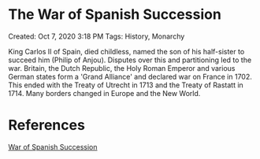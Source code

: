 # The War of Spanish Succession

Created: Oct 7, 2020 3:18 PM
Tags: History, Monarchy

King Carlos II of Spain, died childless, named the son of his half-sister to succeed him (Philip of Anjou). Disputes over this and partitioning led to the war. Britain, the Dutch Republic, the Holy Roman Emperor and various German states form a 'Grand Alliance' and declared war on France in 1702. This ended with the Treaty of Utrecht in 1713 and the Treaty of Rastatt in 1714. Many borders changed in Europe and the New World.

# References

[War of Spanish Succession](https://courses.lumenlearning.com/boundless-worldhistory/chapter/war-of-spanish-succession/)